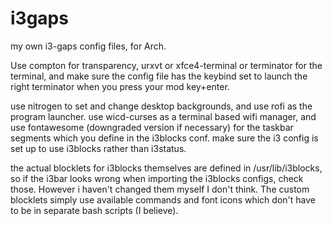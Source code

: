 # i3gaps
my own i3-gaps config files, for Arch.

Use compton for transparency, urxvt or xfce4-terminal or terminator for the terminal, and make sure the config file has the keybind set to launch the right terminator when you press your mod key+enter.

use nitrogen to set and change desktop backgrounds, and use rofi as the program launcher. use wicd-curses as a terminal based wifi manager, and use fontawesome (downgraded version if necessary) for the taskbar segments which you define in the i3blocks conf. make sure the i3 config is set up to use i3blocks rather than i3status.

the actual blocklets for i3blocks themselves are defined in /usr/lib/i3blocks, so if the i3bar looks wrong when importing the i3blocks configs, check those. However i haven't changed them myself I don't think. The custom blocklets simply use available commands and font icons which don't have to be in separate bash scripts (I believe).

